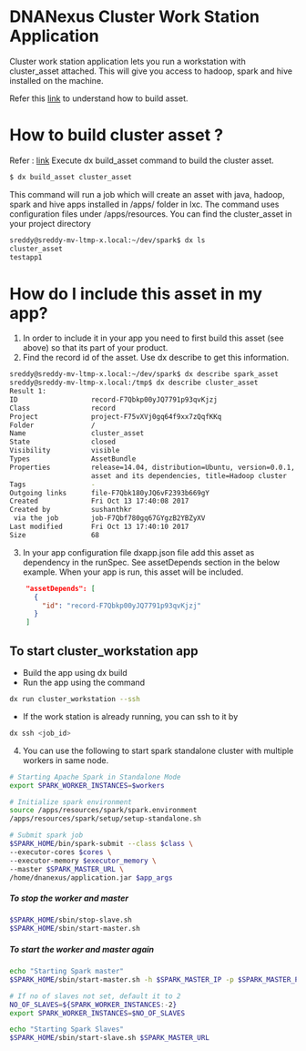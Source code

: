 # DNANexus Cluster Work Station Application

Cluster work station application lets you run a workstation with cluster_asset attached. This will give you access to hadoop, spark and hive installed on the machine.

Refer this [link](https://wiki.dnanexus.com/Developer-Tutorials/Asset-Build-Process) to understand how to build asset.

# How to build cluster asset ?
Refer : [link](https://github.com/sushanthdn/dna-apps/tree/master/cluster_asset)
Execute dx build_asset command to build the cluster asset.
```bash
$ dx build_asset cluster_asset 
```
This command will run a job which will create an asset with java, hadoop, spark and hive apps installed in /apps/ folder in lxc.
The command uses configuration files under /apps/resources.
You can find the cluster_asset in your project directory
```bash
sreddy@sreddy-mv-ltmp-x.local:~/dev/spark$ dx ls
cluster_asset
testapp1
```
# How do I include this asset in my app?
1.  In order to include it in your app you need to first build this asset (see above) so that its part of your product. 
2.  Find the record id of the asset. Use dx describe to get this information.
```bash
sreddy@sreddy-mv-ltmp-x.local:~/dev/spark$ dx describe spark_asset
sreddy@sreddy-mv-ltmp-x.local:/tmp$ dx describe cluster_asset
Result 1:
ID                  record-F7Qbkp00yJQ7791p93qvKjzj
Class               record
Project             project-F75vXVj0gq64f9xx7zQqfKKq
Folder              /
Name                cluster_asset
State               closed
Visibility          visible
Types               AssetBundle
Properties          release=14.04, distribution=Ubuntu, version=0.0.1, description=Apache Hadoop
                    asset and its dependencies, title=Hadoop cluster
Tags                -
Outgoing links      file-F7Qbk180yJQ6vF2393b669gY
Created             Fri Oct 13 17:40:08 2017
Created by          sushanthkr
 via the job        job-F7Qbf780gq67GYgzB2YBZyXV
Last modified       Fri Oct 13 17:40:10 2017
Size                68


```
3.  In your app configuration file dxapp.json file add this asset as dependency in the runSpec. See assetDepends section in the below example. When your app is run, this asset will be included.
```json
    "assetDepends": [
      {
        "id": "record-F7Qbkp00yJQ7791p93qvKjzj"
      }
    ]
```

## To start cluster_workstation app
* Build the app using dx build 
* Run the app using the command 
```bash
dx run cluster_workstation --ssh 
```
* If the work station is already running, you can ssh to it by 
```bash
dx ssh <job_id>
```
4. You can use the following to start spark standalone cluster with multiple workers in same node.
```bash
# Starting Apache Spark in Standalone Mode
export SPARK_WORKER_INSTANCES=$workers

# Initialize spark environment
source /apps/resources/spark/spark.environment
/apps/resources/spark/setup/setup-standalone.sh

# Submit spark job
$SPARK_HOME/bin/spark-submit --class $class \
--executor-cores $cores \
--executor-memory $executor_memory \
--master $SPARK_MASTER_URL \
/home/dnanexus/application.jar $app_args
```
##### To stop the worker and master 
```bash
$SPARK_HOME/sbin/stop-slave.sh
$SPARK_HOME/sbin/start-master.sh
```
##### To start the worker and master again
```bash
echo "Starting Spark master"
$SPARK_HOME/sbin/start-master.sh -h $SPARK_MASTER_IP -p $SPARK_MASTER_PORT

# If no of slaves not set, default it to 2
NO_OF_SLAVES=${SPARK_WORKER_INSTANCES:-2}
export SPARK_WORKER_INSTANCES=$NO_OF_SLAVES

echo "Starting Spark Slaves"
$SPARK_HOME/sbin/start-slave.sh $SPARK_MASTER_URL
```